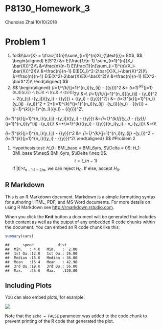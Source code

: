 P8130\_Homework\_3
================
Chunxiao Zhai
10/10/2018

Problem 1
=========

1.  for$\\bar{X} = \\frac{1}{n}\\sum\_{i=1}^{n}X\_{\\text{i}}= EX$,
    $$
    \\begin{aligned}
    E(S^2) &= E(\\frac{1}{n-1} \\sum\_{i=1}^{n}(X\_i-\\bar{X})^2)\\\\
    &=\\frac{n}{n-1} E(\\frac{1}{n}\\sum\_{i=1}^{n}(X\_i-\\bar{X})^2))\\\\
    &=\\frac{n}{n-1} E\[E(X\_i}^2-2\\bar{X}X\_i+\\bar{X}^2)\]\\\\
    &=\\frac{n}{n-1} E(E(X^2)-2\\bar{X}EX+\\barX^2)\\\\
    &=\\frac{n}{n-1} (EX^2-\\barX^2)\\\\
    \\end{aligned}
    $$
2.  $$ \\begin{aligned} *{i=1}^{k}*{j=1}^{n\_i}(y\_{ij} - {{y}})^2 &= *{i=1}<sup>{k}*{j=1}<sup>{n\_i}\[(y\_{ij} -\ {y\_i}) +\ ({y\_i} -\ {{y}})\]</sup>2\\\ &=\ *{i=1}</sup>{k}*{j=1}^{n\_i}\[(y\_{ij} - {y\_i})^2 + 2(y\_{ij} -{y\_i})({y\_i} - {{y}}) + ({y\_i} - {{y}})^2\]\\ &= *{i=1}^{k}*{j=1}^{n\_i}(y\_{ij} -{y\_i})^2 + 2*{i=1}^{k}*{j=1}^{n\_i}(y\_{ij} -{y\_i})({y\_i} - {{y}}) + *{i=1}^{k}*{j=1}^{n\_i}({y\_i} - {{y}})^2\\

*{i=1}^{k}*{j=1}^{n\_i}(y\_{ij} -{y\_i})({y\_i} - {{y}}) &=*{i=1}^{k}\[({y\_i} - {{y}})*{j=1}^{n\_i}(y*{ij} -{y\_i})\]\\ &=*{i=1}^{k}({y\_i} - {{y}})(n\_i{y\_i} - n\_i{y\_i})\\ &=0\\

*{i=1}^{k}*{j=1}^{n\_i}(y\_{ij} - {{y}})^2 &= *{i=1}^{k}*{j=1}^{n\_i}(y\_{ij} -{y\_i})^2 + *{i=1}^{k}*{j=1}^{n\_i}({y\_i} - {{y}})^2\\ \\end{aligned}
$$
\#Problem 2
1. Hypothesis test: $H\_0$ : BMI\_base = BMI\_6yrs, $\\Delta = 0$;  $H\_1$: BMI\_base $\\neq$ BMI\_6yrs, $\\Delta \\neq 0$.
$$
 t = t\_{(n-1)} $$ If |*t*|&gt;*t*<sub>*n* − 1</sub>,<sub>1 − 2/*α*</sub>, we can reject *H*<sub>0</sub>. If else, accept *H*<sub>0</sub>.

R Markdown
----------

This is an R Markdown document. Markdown is a simple formatting syntax for authoring HTML, PDF, and MS Word documents. For more details on using R Markdown see <http://rmarkdown.rstudio.com>.

When you click the **Knit** button a document will be generated that includes both content as well as the output of any embedded R code chunks within the document. You can embed an R code chunk like this:

``` r
summary(cars)
```

    ##      speed           dist       
    ##  Min.   : 4.0   Min.   :  2.00  
    ##  1st Qu.:12.0   1st Qu.: 26.00  
    ##  Median :15.0   Median : 36.00  
    ##  Mean   :15.4   Mean   : 42.98  
    ##  3rd Qu.:19.0   3rd Qu.: 56.00  
    ##  Max.   :25.0   Max.   :120.00

Including Plots
---------------

You can also embed plots, for example:

![](p8103_hw_3_files/figure-markdown_github/pressure-1.png)

Note that the `echo = FALSE` parameter was added to the code chunk to prevent printing of the R code that generated the plot.
